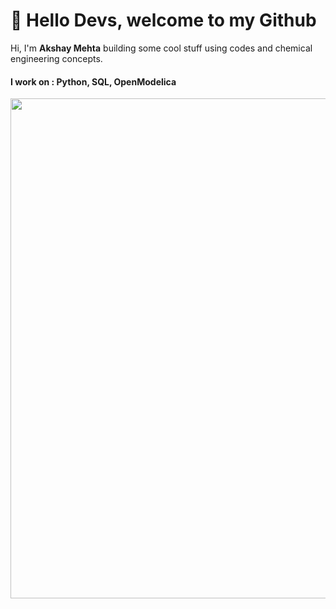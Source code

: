 # :wave: Hello Devs, welcome to my Github
Hi, I'm **Akshay Mehta** building some cool stuff using codes and chemical engineering concepts.
#### I work on : Python, SQL, OpenModelica
<img src="https://i.graphicmama.com/blog/wp-content/uploads/2016/12/06085555/dribbble_1.gif" width="800"/>


